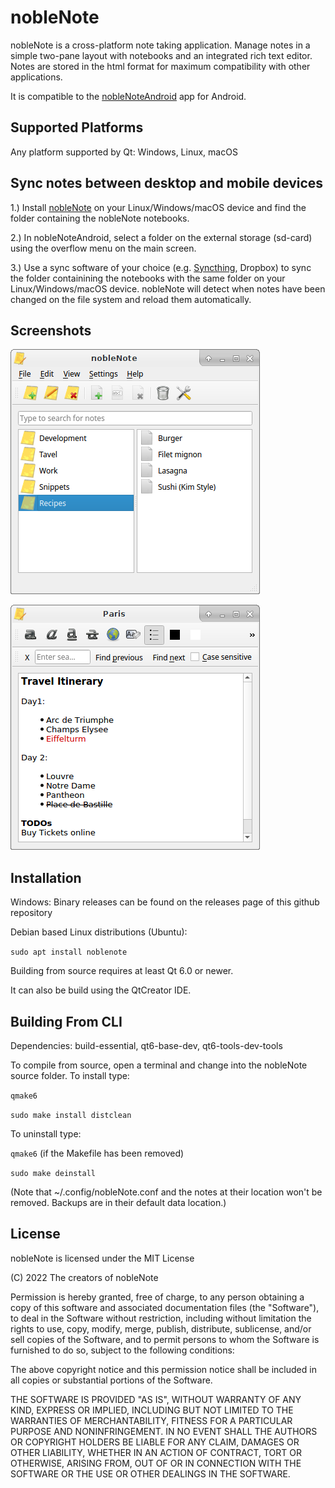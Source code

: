# nobleNote

nobleNote is a cross-platform note taking application.
Manage notes in a simple two-pane layout with notebooks and an integrated rich text editor.
Notes are stored in the html format for maximum compatibility with other applications.

It is compatible to the [nobleNoteAndroid](https://github.com/taiko000/nobleNoteAndroid) app for Android.

## Supported Platforms

Any platform supported by Qt: Windows, Linux, macOS

## Sync notes between desktop and mobile devices

1.) Install [nobleNote](https://github.com/hakaishi/nobleNote) on your Linux/Windows/macOS device and find the folder containing the nobleNote notebooks.

2.) In nobleNoteAndroid, select a folder on the external storage (sd-card) using the overflow menu on the main screen.

3.) Use a sync software of your choice (e.g. [Syncthing](https://syncthing.net), Dropbox) to sync the folder containining the notebooks with the same folder on your Linux/Windows/macOS device. nobleNote will detect when notes have been changed on the file system and reload them automatically.

## Screenshots

![Alt text](/screenshot/Screenshot0.png?raw=true "")

![Alt text](/screenshot/Screenshot1.png?raw=true "")

## Installation

Windows: Binary releases can be found on the releases page of this github repository

Debian based Linux distributions (Ubuntu):

`sudo apt install noblenote`

Building from source requires at least Qt 6.0 or newer.

It can also be build using the QtCreator IDE.

## Building From CLI

Dependencies: build-essential, qt6-base-dev, qt6-tools-dev-tools

To compile from source, open a terminal and change into the nobleNote source folder.
To install type:

`qmake6`

`sudo make install distclean`

To uninstall type:

`qmake6`     (if the Makefile has been removed)

`sudo make deinstall`

(Note that ~/.config/nobleNote.conf and
 the notes at their location won't be removed.
Backups are in their default data location.)

## License

nobleNote is licensed under the MIT License

(C) 2022 The creators of nobleNote

Permission is hereby granted, free of charge, to any person obtaining a copy of this software and associated documentation files (the "Software"), to deal in the Software without restriction, including without limitation the rights to use, copy, modify, merge, publish, distribute, sublicense, and/or sell copies of the Software, and to permit persons to whom the Software is furnished to do so, subject to the following conditions:

The above copyright notice and this permission notice shall be included in all copies or substantial portions of the Software.

THE SOFTWARE IS PROVIDED "AS IS", WITHOUT WARRANTY OF ANY KIND, EXPRESS OR IMPLIED, INCLUDING BUT NOT LIMITED TO THE WARRANTIES OF MERCHANTABILITY, FITNESS FOR A PARTICULAR PURPOSE AND NONINFRINGEMENT. IN NO EVENT SHALL THE AUTHORS OR COPYRIGHT HOLDERS BE LIABLE FOR ANY CLAIM, DAMAGES OR OTHER LIABILITY, WHETHER IN AN ACTION OF CONTRACT, TORT OR OTHERWISE, ARISING FROM, OUT OF OR IN CONNECTION WITH THE SOFTWARE OR THE USE OR OTHER DEALINGS IN THE SOFTWARE.
